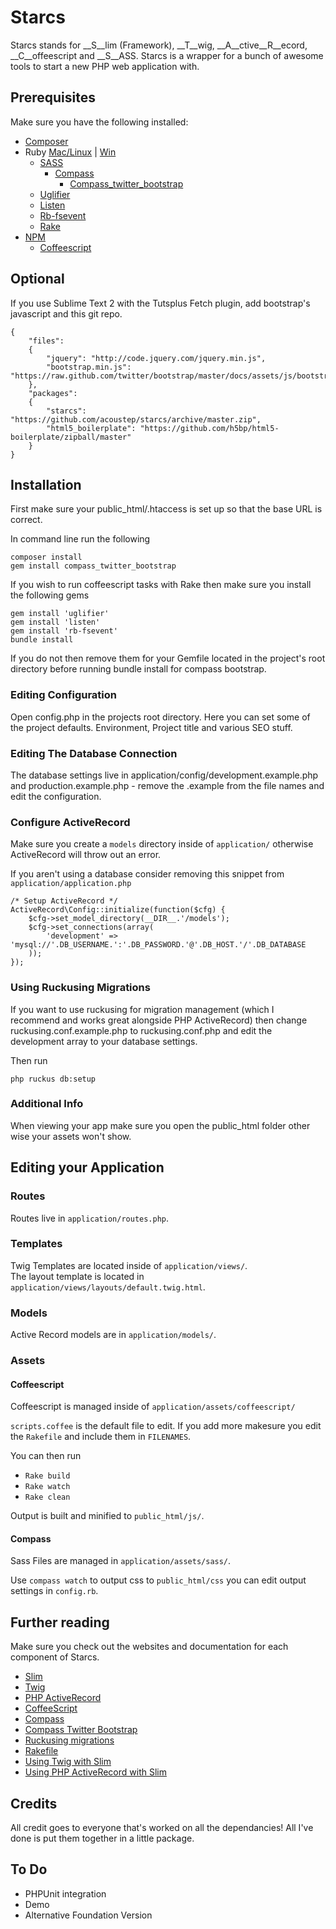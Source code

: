 # Starcs

Starcs stands for __S__lim (Framework), __T__wig, __A__ctive__R__ecord, __C__offeescript and __S__ASS.  Starcs is a wrapper for a bunch of awesome tools to start a new PHP web application with.

## Prerequisites

Make sure you have the following installed:

* [Composer](http://getcomposer.org/)
* Ruby [Mac/Linux](https://rvm.io/) | [Win](http://rubyinstaller.org/)
	* [SASS](http://rubygems.org/gems/sass)
		* [Compass](https://rubygems.org/gems/compass)
			* [Compass_twitter_bootstrap](https://rubygems.org/gems/compass_twitter_bootstrap)
	* [Uglifier](https://github.com/lautis/uglifier)
	* [Listen](https://rubygems.org/gems/listen)
	* [Rb-fsevent](https://rubygems.org/gems/rb-fsevent)
	* [Rake](https://rubygems.org/gems/rake)
* [NPM](https://npmjs.org/)
	* [Coffeescript](https://npmjs.org/package/coffee-script)
	
## Optional

If you use Sublime Text 2 with the Tutsplus Fetch plugin, add bootstrap's javascript and this git repo.

```
{
	"files":
	{
		"jquery": "http://code.jquery.com/jquery.min.js",
		"bootstrap.min.js": "https://raw.github.com/twitter/bootstrap/master/docs/assets/js/bootstrap.min.js"
	},
	"packages":
	{
		"starcs": "https://github.com/acoustep/starcs/archive/master.zip",
		"html5_boilerplate": "https://github.com/h5bp/html5-boilerplate/zipball/master"
	}
}
```
## Installation

First make sure your public_html/.htaccess is set up so that the base URL is correct.

In command line run the following

```
composer install 
gem install compass_twitter_bootstrap
```
If you wish to run coffeescript tasks with Rake then make sure you install the following gems

```
gem install 'uglifier'
gem install 'listen'
gem install 'rb-fsevent'
bundle install
```
If you do not then remove them for your Gemfile located in the project's root directory before running bundle install for compass bootstrap.

### Editing Configuration
Open config.php in the projects root directory.  Here you can set some of the project defaults.  Environment, Project title and various SEO stuff.

### Editing The Database Connection
The database settings live in application/config/development.example.php and production.example.php - remove the .example from the file names and edit the configuration.

### Configure ActiveRecord
Make sure you create a ```models``` directory inside of ```application/``` otherwise ActiveRecord will throw out an error.

If you aren't using a database consider removing this snippet from ```application/application.php```

```
/* Setup ActiveRecord */
ActiveRecord\Config::initialize(function($cfg) {
    $cfg->set_model_directory(__DIR__.'/models');
    $cfg->set_connections(array(
        'development' => 'mysql://'.DB_USERNAME.':'.DB_PASSWORD.'@'.DB_HOST.'/'.DB_DATABASE
    ));
});
```

### Using Ruckusing Migrations 
If you want to use ruckusing for migration management (which I recommend and works great alongside PHP ActiveRecord) then change ruckusing.conf.example.php to ruckusing.conf.php and edit the development array to your database settings.

Then run
```
php ruckus db:setup
```

### Additional Info

When viewing your app make sure you open the public_html folder other wise your assets won't show.

## Editing your Application

### Routes
Routes live in ```application/routes.php```.

### Templates
Twig Templates are located inside of ```application/views/```.  
The layout template is located in ```application/views/layouts/default.twig.html```.

### Models
Active Record models are in ```application/models/```.

### Assets

#### Coffeescript 
Coffeescript is managed inside of ```application/assets/coffeescript/```

```scripts.coffee``` is the default file to edit.  If you add more makesure you edit the ```Rakefile``` and include them in ```FILENAMES```.

You can then run

* ```Rake build```
* ```Rake watch```
* ```Rake clean```

Output is built and minified to ```public_html/js/```.

#### Compass
Sass Files are managed in ```application/assets/sass/```.

Use ```compass watch``` to output css to ```public_html/css``` you can edit output settings in ```config.rb```.

## Further reading
Make sure you check out the websites and documentation for each component of Starcs.

* [Slim](http://www.slimframework.com/)
* [Twig](http://twig.sensiolabs.org/)
* [PHP ActiveRecord](http://www.phpactiverecord.org/)
* [CoffeeScript](http://coffeescript.org/)
* [Compass](http://compass-style.org/)
* [Compass Twitter Bootstrap](https://github.com/vwall/compass-twitter-bootstrap)
* [Ruckusing migrations](https://github.com/ruckus/ruckusing-migrations)
* [Rakefile](https://gist.github.com/andrewberls/3118851)
* [Using Twig with Slim](http://silentworks.co.uk/blog/development/using-twig-with-slim-framework.html)
* [Using PHP ActiveRecord with Slim](http://silentworks.co.uk/blog/development/using-phpactiverecord-with-slim-framework.html)

## Credits

All credit goes to everyone that's worked on all the dependancies! All I've done is put them together in a little package.

## To Do
* PHPUnit integration
* Demo
* Alternative Foundation Version